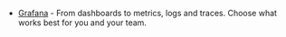 * [Grafana](https://grafana.com/) - From dashboards to metrics, logs and traces. Choose what works best for you and your team.